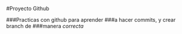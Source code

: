 #Proyecto Github

###Practicas con github para aprender
###a hacer commits, y crear branch de 
###manera *correcta*
